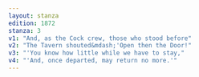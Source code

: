 ```yaml
---
layout: stanza
edition: 1872
stanza: 3
v1: "And, as the Cock crew, those who stood before"
v2: "The Tavern shouted&mdash;'Open then the Door!"
v3: "'You know how little while we have to stay,"
v4: "'And, once departed, may return no more.'"
---
```

